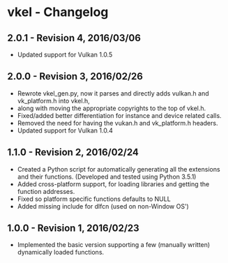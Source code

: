 
# vkel - Changelog

## 2.0.1 - Revision 4, 2016/03/06
- Updated support for Vulkan 1.0.5

## 2.0.0 - Revision 3, 2016/02/26
- Rewrote vkel_gen.py, now it parses and directly adds vulkan.h and vk_platform.h into vkel.h,
- along with moving the appropriate copyrights to the top of vkel.h.
- Fixed/added better differentiation for instance and device related calls.
- Removed the need for having the vukan.h and vk_platform.h headers.
- Updated support for Vulkan 1.0.4

## 1.1.0 - Revision 2, 2016/02/24
- Created a Python script for automatically generating all the extensions and their functions. (Developed and tested using Python 3.5.1)
- Added cross-platform support, for loading libraries and getting the function addresses.
- Fixed so platform specific functions defaults to NULL
- Added missing include for dlfcn (used on non-Window OS')

## 1.0.0 - Revision 1, 2016/02/23
- Implemented the basic version supporting a few (manually written) dynamically loaded functions.
